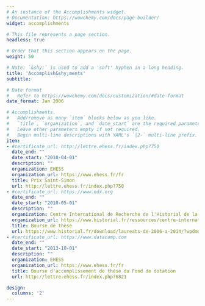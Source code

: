 ```yaml
---
# An instance of the Accomplishments widget.
# Documentation: https://wowchemy.com/docs/page-builder/
widget: accomplishments

# This file represents a page section.
headless: true

# Order that this section appears on the page.
weight: 50

# Note: `&shy;` is used to add a 'soft' hyphen in a long heading.
title: 'Accomplish&shy;ments'
subtitle:

# Date format
#   Refer to https://wowchemy.com/docs/customization/#date-format
date_format: Jan 2006

# Accomplishments.
#   Add/remove as many `item` blocks below as you like.
#   `title`, `organization`, and `date_start` are the required parameters.
#   Leave other parameters empty if not required.
#   Begin multi-line descriptions with YAML's `|2-` multi-line prefix.
item:
- #certificate_url: http://lettre.ehess.fr/index.php?750
  date_end: ""
  date_start: "2010-04-01"
  description: ""
  organization: EHESS
  organization_url: https://www.ehess.fr/fr
  title: Prix Saint-Simon
  url: http://lettre.ehess.fr/index.php?750
- #certificate_url: https://www.edx.org
  date_end: ""
  date_start: "2010-05-01"
  description: ""
  organization: Centre International de Recherche de l'Historial de la Grande Guerre
  organization_url: https://www.historial.fr/ressources/centre-international-de-recherche/presentation-et-missions/
  title: Bourse de thèse
  url: https://www.historial.fr/download/laureats-de-2006-a-2014/?wpdmdl=4793&refresh=608052295b8fd1619022377
- #certificate_url: https://www.datacamp.com
  date_end: ""
  date_start: "2013-10-01"
  description: ""
  organization: EHESS
  organization_url: https://www.ehess.fr/fr
  title: Bourse d'accomplissement de thèse du Fond de dotation
  url: http://lettre.ehess.fr/index.php?6821

design:
  columns: '2' 
---
```

